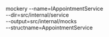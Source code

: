 mockery --name=IAppointmentService \
--dir=src/internal/service \
--output=src/internal/mocks \
--structname=AppointmentService

